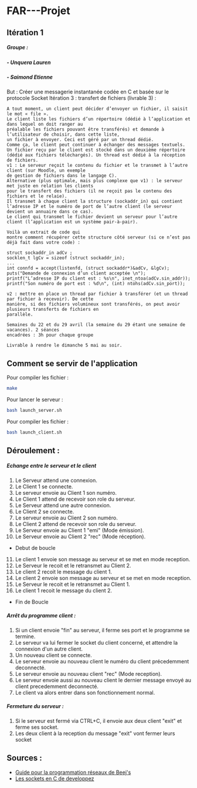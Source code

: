 # FAR---Projet

## Itération 1

##### Groupe :
##### - Unquera Lauren
##### - Saimond Etienne

But : Créer une messagerie instantanée codée en C et basée sur le protocole Socket
Itération 3 : transfert de fichiers (livrable 3) :
```
A tout moment, un client peut décider d’envoyer un fichier, il saisit le mot « file ».
Le client liste les fichiers d’un répertoire (dédié à l’application et dans lequel on doit ranger au
préalable les fichiers pouvant être transférés) et demande à l’utilisateur de choisir, dans cette liste,
un fichier à envoyer. Ceci est géré par un thread dédié.
Comme ça, le client peut continuer à échanger des messages textuels.
Un fichier reçu par le client est stocké dans un deuxième répertoire (dédié aux fichiers téléchargés). Un thread est dédié à la réception de fichiers.
v1 : Le serveur reçoit le contenu du fichier et le transmet à l’autre client (sur Moodle, un exemple
de gestion de fichiers dans le langage C).
Alternative (plus optimale, mais plus complexe que v1) : le serveur met juste en relation les clients
pour le transfert des fichiers (il ne reçoit pas le contenu des fichiers et le relaie).
Il transmet à chaque client la structure (sockaddr_in) qui contient l’adresse IP et le numéro de port de l’autre client (le serveur devient un annuaire dans ce cas). 
Le client qui transmet le fichier devient un serveur pour l’autre client (l’application est un système pair-à-pair).

Voilà un extrait de code qui
montre comment récupérer cette structure côté serveur (si ce n’est pas déjà fait dans votre code) :

struct sockaddr_in adCv ;
socklen_t lgCv = sizeof (struct sockaddr_in);
...
int connfd = accept(listenfd, (struct sockaddr*)&adCv, &lgCv);
puts("Demande de connexion d’un client acceptée \n");
printf("L’adresse IP du client est : %s\n", inet_ntoa(adCv.sin_addr));
printf("Son numéro de port est : %d\n", (int) ntohs(adCv.sin_port));

v2 : mettre en place un thread par fichier à transférer (et un thread par fichier à recevoir). De cette
manière, si des fichiers volumineux sont transférés, on peut avoir plusieurs transferts de fichiers en
parallèle.

Semaines du 22 et du 29 avril (la semaine du 29 étant une semaine de vacances). 2 séances
encadrées : 3h pour chaque groupe

Livrable à rendre le dimanche 5 mai au soir.
```

## Comment se servir de l'application
Pour compiler les fichier :
```bash
make
```

Pour lancer le serveur :
```bash
bash launch_server.sh
```

Pour compiler les fichier :
```bash
bash launch_client.sh
```


## Déroulement :
##### Echange entre le serveur et le client
1. Le Serveur attend une connexion.
2. Le Client 1 se connecte.
3. Le serveur envoie au Client 1 son numéro.
4. Le Client 1 attend de recevoir son role du serveur.
5. Le Serveur attend une autre connexion.
6. Le Client 2 se connecte.
7. Le serveur envoie au Client 2 son numéro.
8. Le Client 2 attend de recevoir son role du serveur.
9. Le Serveur envoie au Client 1 "emi" (Mode émission).
10. Le Serveur envoie au Client 2 "rec" (Mode réception).
* Debut de boucle
11. Le client 1 envoie son message au serveur et se met en mode reception.
12. Le Serveur le recoit et le retransmet au Client 2.
13. Le client 2 recoit le message du client 1.
14. Le client 2 envoie son message au serveur et se met en mode reception.
15. Le Serveur le recoit et le retransmet au Client 1.
16. Le client 1 recoit le message du client 2.
* Fin de Boucle

##### Arrêt du programme client :
1. Si un client envoie "fin" au serveur, il ferme ses port et le programme se termine.
2. Le serveur va lui fermer le socket du client concerné, et attendre la connexion d'un autre client.
3. Un nouveau client se connecte.
4. Le serveur envoie au nouveau client le numéro du client précedemment deconnecté.
5. Le serveur envoie au nouveau client "rec" (Mode reception).
6. Le serveur envoie aussi au nouveau client le dernier message envoyé au client precedemment deconnecté.
7. Le client va alors entrer dans son fonctionnement normal.

##### Fermeture du serveur :
1. Si le serveur est fermé via CTRL+C, il envoie aux deux client "exit" et ferme ses socket.
2. Les deux client à la reception du message "exit" vont fermer leurs socket


## Sources :
- [Guide pour la programmation réseaux de Beej's](http://vidalc.chez.com/lf/socket.html)
- [Les sockets en C de developpez](https://broux.developpez.com/articles/c/sockets/)
